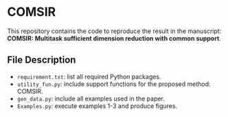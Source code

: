 # COMSIR

This repository contains the code to reproduce the result in the manuscript: **COMSIR: Multitask sufficient dimension reduction with common support**.

## File Description

- `requirement.txt`: list all required Python packages.
- `utility_fun.py`: include support functions for the proposed method: COMSIR.
- `gen_data.py`: include all examples used in the paper.
- `Examples.py`: execute examples 1-3 and produce figures. 



 
